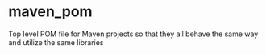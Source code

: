 # maven_pom
Top level POM file for Maven projects so that they all behave the same way and utilize the same libraries
